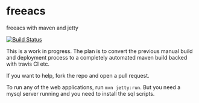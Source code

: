 # freeacs
freeacs with maven and jetty

[![Build Status](https://travis-ci.org/jarlah/freeacs.svg?branch=master)](https://travis-ci.org/jarlah/freeacs)

This is a work in progress. The plan is to convert the previous manual build and deployment process to a completely automated maven build backed with travis CI etc.

If you want to help, fork the repo and open a pull request.

To run any of the web applications, run ```mvn jetty:run```. But you need a mysql server running and you need to install the sql scripts.
